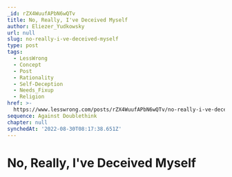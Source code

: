 ```yaml
---
_id: rZX4WuufAPbN6wQTv
title: No, Really, I've Deceived Myself
author: Eliezer_Yudkowsky
url: null
slug: no-really-i-ve-deceived-myself
type: post
tags:
  - LessWrong
  - Concept
  - Post
  - Rationality
  - Self-Deception
  - Needs_Fixup
  - Religion
href: >-
  https://www.lesswrong.com/posts/rZX4WuufAPbN6wQTv/no-really-i-ve-deceived-myself
sequence: Against Doublethink
chapter: null
synchedAt: '2022-08-30T08:17:38.651Z'
---
```


# No, Really, I've Deceived Myself
